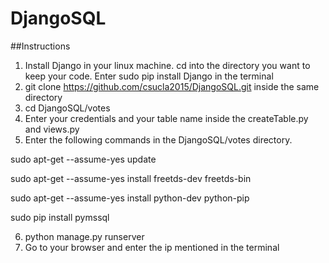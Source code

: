 # DjangoSQL

##Instructions

1. Install Django in your linux machine. cd into the directory you want to keep your code. Enter sudo pip install Django in the terminal
2. git clone https://github.com/csucla2015/DjangoSQL.git inside the same directory
3. cd DjangoSQL/votes
4. Enter your credentials and your table name inside the createTable.py and views.py
5. Enter the following commands in the DjangoSQL/votes directory. 

sudo apt-get --assume-yes update  

sudo apt-get --assume-yes install freetds-dev freetds-bin

sudo apt-get --assume-yes install python-dev python-pip

sudo pip install pymssql

6. python manage.py runserver
7. Go to your browser and enter the ip mentioned in the terminal
